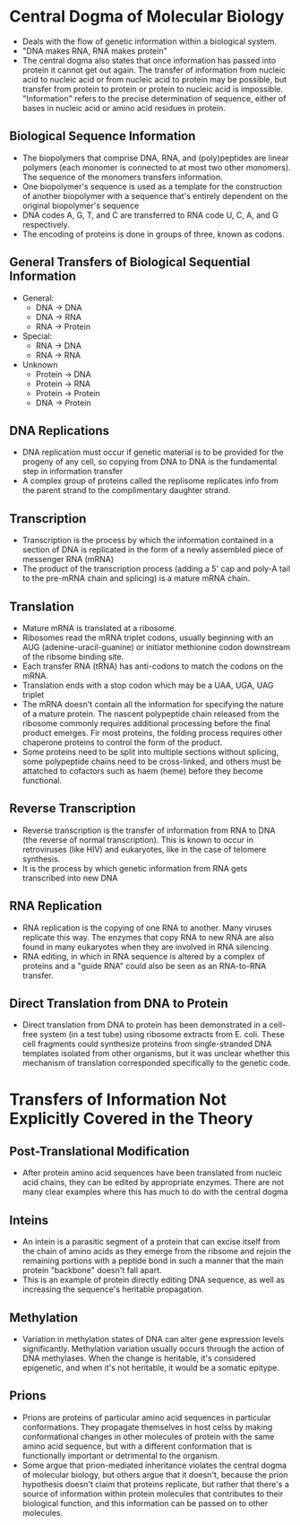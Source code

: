 # Central Dogma of Molecular Biology
* Deals with the flow of genetic information within a biological system.
* "DNA makes RNA, RNA makes protein"
* The central dogma also states that once information has passed into protein it cannot get out again. The transfer of information from nucleic acid to nucleic acid or from nucleic acid to protein may be possible, but transfer from protein to protein or protein to nucleic acid is impossible. "Information" refers to the precise determination of sequence, either of bases in nucleic acid or amino acid residues in protein.

## Biological Sequence Information
* The biopolymers that comprise DNA, RNA, and (poly)peptides are linear polymers (each monomer is connected to at most two other monomers). The sequence of the monomers transfers information.
* One biopolymer's sequence is used as a template for the construction of another biopolymer with a sequence that's entirely dependent on the original biopolymer's sequence
* DNA codes A, G, T, and C are transferred to RNA code U, C, A, and G respectively.
* The encoding of proteins is done in groups of three, known as codons.

## General Transfers of Biological Sequential Information
* General:
  * DNA -> DNA
  * DNA -> RNA
  * RNA -> Protein
* Special:
  * RNA -> DNA
  * RNA -> RNA
* Unknown
  * Protein -> DNA
  * Protein -> RNA
  * Protein -> Protein
  * DNA -> Protein

## DNA Replications
* DNA replication must occur if genetic material is to be provided for the progeny of any cell, so copying from DNA to DNA is the fundamental step in information transfer
* A complex group of proteins called the replisome replicates info from the parent strand to the complimentary daughter strand.

## Transcription
* Transcription is the process by which the information contained in a section of DNA is replicated in the form of a newly assembled piece of messenger RNA (mRNA)
* The product of the transcription process (adding a 5' cap and poly-A tail to the pre-mRNA chain and splicing) is a mature mRNA chain.

## Translation
* Mature mRNA is translated at a ribosome.
* Ribosomes read the mRNA triplet codons, usually beginning with an AUG (adenine-uracil-guanine) or initiator methionine codon downstream of the ribsome binding site.
* Each transfer RNA (tRNA) has anti-codons to match the codons on the mRNA.
* Translation ends with a stop codon which may be a UAA, UGA, UAG triplet
* The mRNA doesn't contain all the information for specifying the nature of a mature protein. The nascent polypeptide chain released from the ribosome commonly requires additional processing before the final product emerges. Fir most proteins, the folding process requires other chaperone proteins to control the form of the product.
* Some proteins need to be split into multiple sections without splicing, some polypeptide chains need to be cross-linked, and others must be attatched to cofactors such as haem (heme) before they become functional.

## Reverse Transcription
* Reverse transcription is the transfer of information from RNA to DNA (the reverse of normal transcription). This is known to occur in retroviruses (like HIV) and eukaryotes, like in the case of telomere synthesis.
* It is the process by which genetic information from RNA gets transcribed into new DNA

## RNA Replication
* RNA replication is the copying of one RNA to another. Many viruses replicate this way. The enzymes that copy RNA to new RNA are also found in many eukaryotes when they are involved in RNA silencing.
* RNA editing, in which in RNA sequence is altered by a complex of proteins and a "guide RNA" could also be seen as an RNA-to-RNA transfer.

## Direct Translation from DNA to Protein
* Direct translation from DNA to protein has been demonstrated in a cell-free system (in a test tube) using ribosome extracts from E. coli. These cell fragments could synthesize proteins from single-stranded DNA templates isolated from other organisms, but it was unclear whether this mechanism of translation corresponded specifically to the genetic code.

# Transfers of Information Not Explicitly Covered in the Theory
## Post-Translational Modification
* After protein amino acid sequences have been translated from nucleic acid chains, they can be edited by appropriate enzymes. There are not many clear examples where this has much to do with the central dogma

## Inteins
* An intein is a parasitic segment of a protein that can excise itself from the chain of amino acids as they emerge from the ribsome and rejoin the remaining portions with a peptide bond in such a manner that the main protein "backbone" doesn't fall apart.
* This is an example of protein directly editing DNA sequence, as well as increasing the sequence's heritable propagation.

## Methylation
* Variation in methylation states of DNA can alter gene expression levels significantly. Methylation variation usually occurs through the action of DNA methylases. When the change is heritable, it's considered epigenetic, and when it's not heritable, it would be a somatic epitype.

## Prions
* Prions are proteins of particular amino acid sequences in particular conformations. They propagate themselves in host celss by making conformational changes in other molecules of protein with the same amino acid sequence, but with a different conformation that is functionally important or detrimental to the organism.
* Some argue that prion-mediated inheritance violates the central dogma of molecular biology, but others argue that it doesn't, because the prion hypothesis doesn't claim that proteins replicate, but rather that there's a source of information within protein molecules that contributes to their biological function, and this information can be passed on to other molecules.
